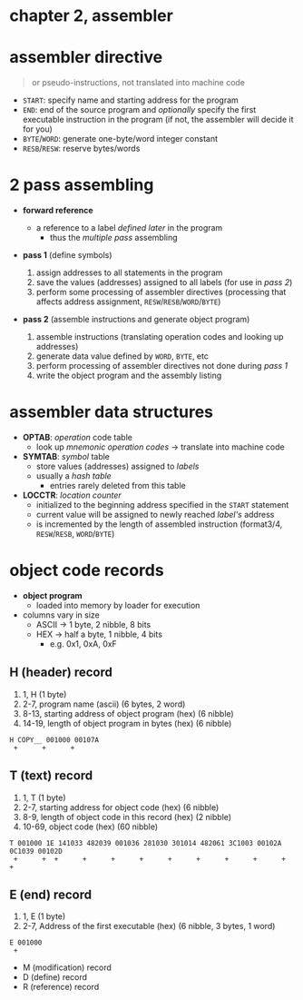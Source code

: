 # chapter 2, assembler

# assembler directive

> or pseudo-instructions, not translated into machine code

- `START`: specify name and starting address for the program
- `END`: end of the source program and *optionally* specify the first executable instruction in the program (if not, the assembler will decide it for you)
- `BYTE`/`WORD`: generate one-byte/word integer constant
- `RESB`/`RESW`: reserve bytes/words

# 2 pass assembling

- **forward reference**
  - a reference to a label *defined later* in the program
    - thus the *multiple pass* assembling

- **pass 1** (define symbols)
  1. assign addresses to all statements in the program
  2. save the values (addresses) assigned to all labels (for use in *pass 2*)
  3. perform some processing of assembler directives (processing that affects address assignment, `RESW`/`RESB`/`WORD`/`BYTE`)

- **pass 2** (assemble instructions and generate object program)
  1. assemble instructions (translating operation codes and looking up addresses)
  2. generate data value defined by `WORD`, `BYTE`, etc
  3. perform processing of assembler directives not done during *pass 1*
  4. write the object program and the assembly listing

# assembler data structures

- **OPTAB**: *operation* code table
  - look up *mnemonic operation codes* -> translate into machine code
- **SYMTAB**: *symbol* table
  - store values (addresses) assigned to *labels*
  - usually a *hash table*
    - entries rarely deleted from this table
- **LOCCTR**: *location counter*
  - initialized to the beginning address specified in the `START` statement
  - current value will be assigned to newly reached *label's* address
  - is incremented by the length of assembled instruction (format3/4, `RESW`/`RESB`, `WORD`/`BYTE`)

# object code records

- **object program**
  - loaded into memory by loader for execution
- columns vary in size
  - ASCII -> 1 byte, 2 nibble, 8 bits
  - HEX -> half a byte, 1 nibble, 4 bits
    - e.g. 0x1, 0xA, 0xF

## H (header) record

1. 1, H (1 byte)
2. 2-7, program name (ascii) (6 bytes, 2 word)
3. 8-13, starting address of object program (hex) (6 nibble)
4. 14-19, length of object program in bytes (hex) (6 nibble)

```
H COPY__ 001000 00107A
 +      +      +
```

## T (text) record

1. 1, T (1 byte)
2. 2-7, starting address for object code (hex) (6 nibble)
3. 8-9, length of object code in this record (hex) (2 nibble)
4. 10-69, object code (hex) (60 nibble)

```
T 001000 1E 141033 482039 001036 281030 301014 482061 3C1003 00102A 0C1039 00102D
 +      +  +      +      +      +      +      +      +      +      +      +
```

## E (end) record

1. 1, E (1 byte)
2. 2-7, Address of the first executable (hex) (6 nibble, 3 bytes, 1 word)

```
E 001000
 +
```

- M (modification) record
- D (define) record
- R (reference) record
